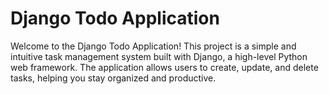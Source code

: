 # Django Todo Application

Welcome to the Django Todo Application! This project is a simple and intuitive task management system built with Django, a high-level Python web framework. The application allows users to create, update, and delete tasks, helping you stay organized and productive.
